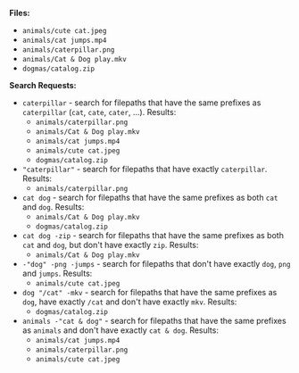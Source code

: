 **Files:**

- `animals/cute cat.jpeg`
- `animals/cat jumps.mp4`
- `animals/caterpillar.png`
- `animals/Cat & Dog play.mkv`
- `dogmas/catalog.zip`

**Search Requests:**

- `caterpillar` - search for filepaths that have the same prefixes as `caterpillar` (`cat`, `cate`, `cater`, ...). Results:
  - `animals/caterpillar.png`
  - `animals/Cat & Dog play.mkv`
  - `animals/cat jumps.mp4`
  - `animals/cute cat.jpeg`
  - `dogmas/catalog.zip`
- `"caterpillar"` - search for filepaths that have exactly `caterpillar`. Results:
  - `animals/caterpillar.png`
- `cat dog` - search for filepaths that have the same prefixes as both `cat` and `dog`. Results:
  - `animals/Cat & Dog play.mkv`
  - `dogmas/catalog.zip`
- `cat dog -zip` - search for filepaths that have the same prefixes as both `cat` and `dog`, but don't have exactly `zip`. Results:
  - `animals/Cat & Dog play.mkv`
- `-"dog" -png -jumps` - search for filepaths that don't have exactly `dog`, `png` and `jumps`. Results:
  - `animals/cute cat.jpeg`
- `dog "/cat" -mkv` - search for filepaths that have the same prefixes as `dog`, have exactly `/cat` and don't have exactly `mkv`. Results:
  - `dogmas/catalog.zip`
- `animals -"cat & dog"` - search for filepaths that have the same prefixes as `animals` and don't have exactly `cat & dog`. Results:
  - `animals/cat jumps.mp4`
  - `animals/caterpillar.png`
  - `animals/cute cat.jpeg`
